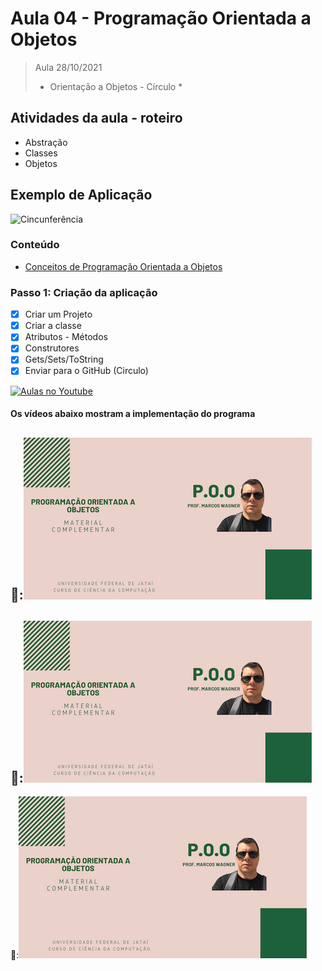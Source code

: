 # Aula 04 - Programação Orientada a Objetos

> Aula 28/10/2021
> 
>  * Orientação a Objetos - Círculo *

## Atividades da aula - roteiro
- Abstração
- Classes
- Objetos

## Exemplo de Aplicação 
![Cincunferência](https://user-images.githubusercontent.com/81576640/138138846-9cc4ae6e-84ad-4d4f-bea7-0a6451e22dd3.png)


### Conteúdo
- [Conceitos de Programação Orientada a Objetos](Conteudo_POO.pdf)


### Passo 1: Criação da aplicação
- [x]  Criar um Projeto
- [x]  Criar a classe 
- [x]  Atributos - Métodos
- [x]  Construtores
- [x]  Gets/Sets/ToString
- [x]  Enviar para o GitHub (Circulo) 

[![Aulas no Youtube](https://github.com/marcoswagner-commits/gestao_obras_aula_daw/blob/cb3e2ea9547f9ddc831277f07919c3e78451eb92/yt-icon.png)](https://www.youtube.com/channel/UCfO-aJxKLqau0TnL0AfNAvA)

####  Os vídeos abaixo mostram a implementação do programa

🥇:[![material complementar aula04](Capa_Videos_POO.png)](https://www.youtube.com/watch?v=-Zc5W2D6HNg)
-
🥈:[![material complementar aula04](Capa_Videos_POO.png)](https://youtu.be/esuAFoRThM0)
-
🥉:[![material complementar aula04](Capa_Videos_POO.png)](https://www.youtube.com/watch?v=HlmIEsWJK68)

